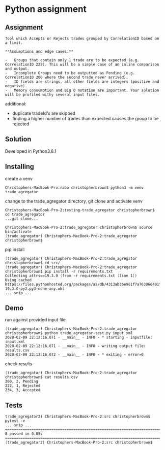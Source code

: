 # Python assignment



## Assignment
```
Tool which Accepts or Rejects trades grouped by CorrelationID based on a limit.

**Assumptions and edge cases:**

-   Groups that contain only 1 trade are to be expected (e.g. CorrelationID 222). This will be a simple case of an inline comparison and output.
-   Incomplete Groups need to be outputted as Pending (e.g. CorrelationID 200 where the second trade never arrived).
-   ID fields are strings, all other fields are integers (positive and negative).
-   Memory consumption and Big O notation are important. Your solution will be profiled withy several input files.
```

additional:
-	duplicate tradeId's are skipped
-	finding a higher number of trades than expected causes the group to be rejected

## Solution
Developed in Python3.8.1


## Installing
 create a venv
```
Christophers-MacBook-Pro:rabo christopherbrown$ python3 -m venv trade_agregator
```
change to the trade_agregator directory, git clone and activate venv
```
Christophers-MacBook-Pro-2:testing-trade_agregator christopherbrown$ cd trade_agregator
...git clone...

Christophers-MacBook-Pro-2:trade_agregator christopherbrown$ source bin/activate
(trade_agregator) Christophers-MacBook-Pro-2:trade_agregator christopherbrown$
```

pip install
```
(trade_agregator) Christophers-MacBook-Pro-2:trade_agregator christopherbrown$ cd src/
(trade_agregator) Christophers-MacBook-Pro-2:trade_agregator christopherbrown$ pip install -r requirements.txt
Collecting attrs==19.3.0 (from -r requirements.txt (line 1))
Using cached https://files.pythonhosted.org/packages/a2/db/4313ab3be961f7a763066401fb77f7748373b6094076ae2bda2806988af6/attrs-19.3.0-py2.py3-none-any.whl
... snip ...
```

## Demo
run against provided input file
```
(trade_agregator) Christophers-MacBook-Pro-2:trade_agregator christopherbrown$ python trade_agregator-test.py input.xml
2020-02-09 22:12:16,071 - __main__ - INFO - * starting - inputfile: input.xml
2020-02-09 22:12:16,071 - __main__ - INFO - writing output file: results.csv
2020-02-09 22:12:16,072 - __main__ - INFO - * exiting - error=0
```

check results
```
(trade_agregator) Christophers-MacBook-Pro-2:trade_agregator christopherbrown$ cat results.csv
200, 2, Pending
222, 1, Rejected
234, 3, Accepted
```

## Tests
```
trade_agregator2) Christophers-MacBook-Pro-2:src christopherbrown$ pytest -v
... snip ...
============================================================================ 8 passed in 0.05s ============================================================================
(trade_agregator2) Christophers-MacBook-Pro-2:src christopherbrown$ 
```
